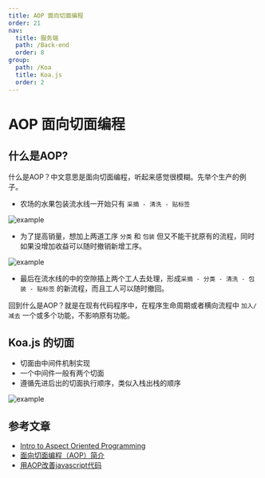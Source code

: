 ```yaml
---
title: AOP 面向切面编程
order: 21
nav:
  title: 服务端
  path: /Back-end
  order: 8
group:
  path: /Koa
  title: Koa.js
  order: 2
---
```


# AOP 面向切面编程

## 什么是AOP?

什么是AOP？中文意思是面向切面编程，听起来感觉很模糊。先举个生产的例子。

- 农场的水果包装流水线一开始只有 `采摘 - 清洗 - 贴标签`

![example](https://user-images.githubusercontent.com/8216630/42586566-0014a912-856b-11e8-8e96-6aa54db8f60c.png)

- 为了提高销量，想加上两道工序 `分类` 和 `包装` 但又不能干扰原有的流程，同时如果没增加收益可以随时撤销新增工序。

![example](https://user-images.githubusercontent.com/8216630/42586569-0113afe8-856b-11e8-9580-4238053ddc60.png)

- 最后在流水线的中的空隙插上两个工人去处理，形成`采摘 - 分类 - 清洗 - 包装 - 贴标签` 的新流程，而且工人可以随时撤回。

回到什么是AOP？就是在现有代码程序中，在程序生命周期或者横向流程中 `加入/减去` 一个或多个功能，不影响原有功能。


## Koa.js 的切面

- 切面由中间件机制实现
- 一个中间件一般有两个切面
- 遵循先进后出的切面执行顺序，类似入栈出栈的顺序

![example](https://user-images.githubusercontent.com/8216630/42587672-084c4402-856e-11e8-8fb4-dde31009baad.png)


## 参考文章

- [Intro to Aspect Oriented Programming](http://know.cujojs.com/tutorials/aop/intro-to-aspect-oriented-programming)
- [面向切面编程（AOP）简介](http://bubkoo.com/2014/05/08/intro-to-aspect-oriented-programming/)
- [用AOP改善javascript代码](http://www.alloyteam.com/2013/08/yong-aop-gai-shan-javascript-dai-ma/)

